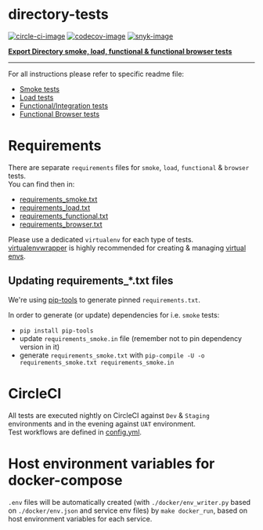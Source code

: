 # directory-tests

[![circle-ci-image]][circle-ci]
[![codecov-image]][codecov]
[![snyk-image]][snyk]

**[Export Directory smoke, load, functional & functional browser tests](https://www.great.gov.uk)**

---

For all instructions please refer to specific readme file:

* [Smoke tests](tests/smoke/README.md)
* [Load tests](tests/load/README.md)
* [Functional/Integration tests](tests/functional/README.md)
* [Functional Browser tests](tests/browser/README.md)


# Requirements

There are separate `requirements` files for `smoke`, `load`, `functional` & `browser` tests.  
You can find then in:
* [requirements_smoke.txt](requirements_smoke.txt)
* [requirements_load.txt](requirements_load.txt)
* [requirements_functional.txt](requirements_functional.txt)
* [requirements_browser.txt](requirements_browser.txt)

Please use a dedicated `virtualenv` for each type of tests.  
[virtualenvwrapper](https://pypi.org/project/virtualenvwrapper/) is highly recommended 
for creating & managing [virtual envs](https://pypi.org/project/virtualenv/).


## Updating requirements_*.txt files

We're using [pip-tools](https://pypi.org/project/pip-tools/) to generate pinned `requirements.txt`.  

In order to generate (or update) dependencies for i.e. `smoke` tests:

* `pip install pip-tools`
* update `requirements_smoke.in` file (remember not to pin dependency version in it)
* generate `requirements_smoke.txt` with `pip-compile -U -o requirements_smoke.txt requirements_smoke.in`


# CircleCI

All tests are executed nightly on CircleCI against `Dev` & `Staging` environments and in 
the evening against `UAT` environment.  
Test workflows are defined in [config.yml](.circleci/config.yml#L595).


# Host environment variables for docker-compose
``.env`` files will be automatically created (with ``./docker/env_writer.py`` based on ``./docker/env.json`` and service env files) by ``make docker_run``, based on host environment variables for each service.


[circle-ci-image]: https://circleci.com/gh/uktrade/directory-tests/tree/master.svg?style=svg
[circle-ci]: https://circleci.com/gh/uktrade/directory-tests/tree/master

[codecov-image]: https://codecov.io/gh/uktrade/directory-tests/branch/master/graph/badge.svg
[codecov]: https://codecov.io/gh/uktrade/directory-tests

[snyk-image]: https://snyk.io/test/github/uktrade/directory-tests/badge.svg
[snyk]: https://snyk.io/test/github/uktrade/directory-tests
